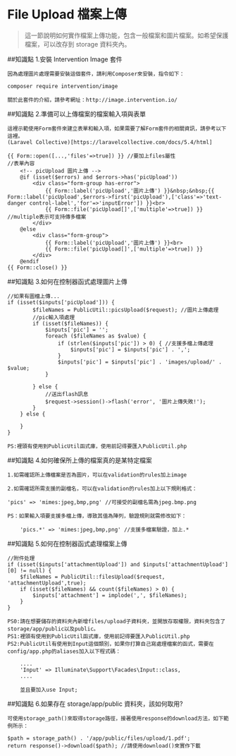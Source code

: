 # File Upload 檔案上傳

> 這一節說明如何實作檔案上傳功能，包含一般檔案和圖片檔案。如希望保護檔案，可以改存到 storage 資料夾內。

##知識點 1.安裝 Intervention Image 套件

    因為處理圖片處理需要安裝這個套件，請利用Composer來安裝，指令如下：

    composer require intervention/image

    關於此套件的介紹，請參考網址：http://image.intervention.io/

##知識點 2.準備可以上傳檔案的檔案輸入項與表單

    這裡示範使用Form套件來建立表單和輸入項，如果需要了解Form套件的相關資訊，請參考以下這裡。
    (Laravel Collective)[https://laravelcollective.com/docs/5.4/html]

    {{ Form::open([...,'files'=>true]) }} //要加上files屬性
    //表單內容
        <!-- picUpload 圖片上傳 -->
        @if (isset($errors) and $errors->has('picUpload'))
            <div class="form-group has-error">
                {{ Form::label('picUpload','圖片上傳') }}&nbsp;&nbsp;{{ Form::label('picUpload',$errors->first('picUpload'),['class'=>'text-danger control-label','for'=>'inputError']) }}<br>
                {{ Form::file('picUpload[]',['multiple'=>true]) }} //multiple表示可支持傳多檔案
            </div>
        @else
            <div class="form-group">
                {{ Form::label('picUpload','圖片上傳') }}<br>
                {{ Form::file('picUpload[]',['multiple'=>true]) }}
            </div>
        @endif
    {{ Form::close() }}

##知識點 3.如何在控制器函式處理圖片上傳

    //如果有圖檔上傳...
    if (isset($inputs['picUpload'])) {
            $fileNames = PublicUtil::picsUpload($request); //圖片上傳處理
            //pic輸入項處理
            if (isset($fileNames)) {
                $inputs['pic'] = '';
                foreach ($fileNames as $value) {
                    if (strlen($inputs['pic']) > 0) { //支援多檔上傳處理
                        $inputs['pic'] = $inputs['pic'] . ',';
                    }
                    $inputs['pic'] = $inputs['pic'] . 'images/upload/' . $value;
                }

            } else {
                //送出flash訊息
                $request->session()->flash('error', '圖片上傳失敗!');
            }
        } else {

        }
    }

    PS:裡頭有使用到PublicUtil函式庫，使用前記得要匯入PublicUtil.php

##知識點 4.如何確保所上傳的檔案真的是某特定檔案

    1.如需確認所上傳檔案是否為圖片，可以在validation的rules加上image

    2.如需確認所需支援的副檔名，可以在validation的rules加上以下規則格式：

    'pics' => 'mimes:jpeg,bmp,png' //可接受的副檔名需為jpeg.bmp.png

    PS：如果輸入項要支援多檔上傳，導致其值為陣列，驗證規則就需修改如下：

        'pics.*' => 'mimes:jpeg,bmp,png' //支援多檔案驗證，加上.*

##知識點 5.如何在控制器函式處理檔案上傳

    //附件处理
    if (isset($inputs['attachmentUpload']) and $inputs['attachmentUpload'][0] != null) {
        $fileNames = PublicUtil::filesUpload($request, 'attachmentUpload',true);
        if (isset($fileNames) && count($fileNames) > 0) {
            $inputs['attachment'] = implode(',', $fileNames);
        }
    }

    PS0:請在想要儲存的資料夾內新增files/upload子資料夾，並開放存取權限，資料夾包含了storage/app/public以及public。
    PS1:裡頭有使用到PublicUtil函式庫，使用前記得要匯入PublicUtil.php
    PS2:PublicUtil有使用到Input這個類別，如果你打算自己寫處理檔案的函式，需要在 config/app.php的aliases加入以下程式碼：

        ....
        'Input' => Illuminate\Support\Facades\Input::class,
        ....

        並且要加入use Input;

##知識點 6.如果存在 storage/app/public 資料夾，該如何取用?

    可使用storage_path()來取得storage路徑，接著使用response的download方法，如下範例所示：

    $path = storage_path() . '/app/public/files/upload/1.pdf';
    return response()->download($path); //請使用download()來實作下載
